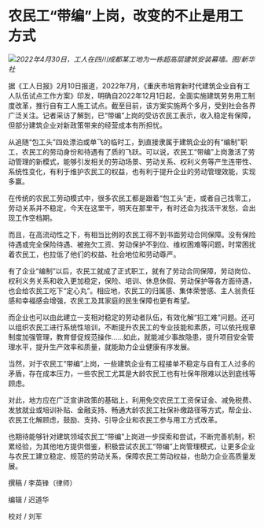 # 农民工“带编”上岗，改变的不止是用工方式

![](https://inews.gtimg.com/newsapp_bt/0/15658261681/1000)_2022年4月30日，工人在四川成都某工地为一栋超高层建筑安装幕墙。图/新华社_

据《工人日报》2月10日报道，2022年7月，《重庆市培育新时代建筑企业自有工人队伍试点工作方案》印发，明确自2022年12月1日起，全面实施建筑劳务用工制度改革，推行自有工人施工试点。截至目前，该方案实施两个多月，受到社会各界广泛关注。记者采访了解到，已“带编”上岗的受访农民工表示，收入稳定有保障，但部分建筑企业对新政策带来的经营成本有所担忧。

从追随“包工头”四处漂泊或单飞的临时工，到直接隶属于建筑企业的有“编制”职工，农民工的劳动身份和待遇有了质的飞跃。可以说，农民工“带编”上岗激活了劳动管理的新模式，能够引发相关的劳动场景、劳动关系、权利义务等产生连带性、系统性变化，有利于维护农民工的权益，也有利于提升企业的劳动管理效能，实现多赢。

在传统的农民工劳动模式中，很多农民工都是跟着“包工头”走，或者自己找零工，劳动关系并不稳定，今天在这里干，明天在那里干，有时还会为找活干发愁，会出现工作空档期。

而且，在高流动性之下，有相当比例的农民工得不到书面劳动合同保障。没有保险待遇或完全保险待遇、被拖欠工资、劳动保护不到位、维权困难等问题，时常困扰着农民工，也拉低了他们的权益、社会地位和劳动尊严。

有了企业“编制”以后，农民工就成了正式职工，就有了劳动合同保障，劳动岗位、权利义务关系和收入更加稳定，保险、培训、休息休假、劳动保护等各方面待遇，也会给农民工吃下“定心丸”。相应地，农民工的归属感、集体荣誉感、主人翁责任感和幸福感会增强，农民工及其家庭的民生保障也更有希望。

而企业也可以由此建立一支相对稳定的劳动者队伍，有效化解“招工难”问题。还可以组织农民工进行系统性培训，不断提升农民工的专业技能和素质，可以依托规章制度加强管理，教育督促规范操作……如此，就能减少事故隐患，提升项目安全管理水平，提升生产效率和质量，就能助力企业健康有序发展。

当然，对于农民工“带编”上岗，一些建筑企业有工程接单不稳定与自有工人过多的矛盾，存在成本压力，一些农民工尤其是大龄农民工也有社保年限难以达到底线等顾虑。

对此，地方应在广泛宣讲政策的基础上，利用免交农民工工资保证金、减免税费、发放就业或培训补贴、金融支持、畅通大龄农民工社保补缴路径等方式，帮企业、农民工化解顾虑，鼓励、支持、引导企业和农民工参与用工方式改革。

也期待能够针对建筑领域农民工“带编”上岗进一步探索和尝试，不断完善机制，积累经验，为其他地方提供借鉴，积极尝试农民工“带编”上岗管理模式，让更多企业与农民工建立稳定、规范的劳动关系，保障农民工劳动权益，也助力企业高质量发展。

撰稿 / 李英锋（律师）

编辑 / 迟道华

校对 / 刘军

